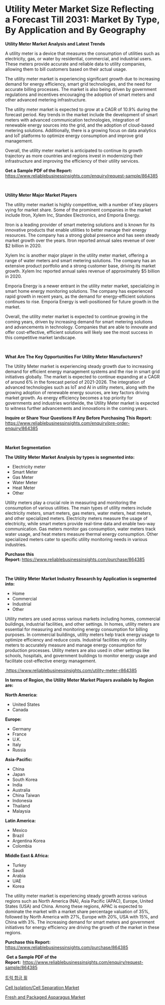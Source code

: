 <p><h1>Utility Meter Market Size Reflecting a Forecast Till 2031: Market By Type, By Application and By Geography</h1></p><p><strong>Utility Meter Market Analysis and Latest Trends</strong></p>
<p><p>A utility meter is a device that measures the consumption of utilities such as electricity, gas, or water by residential, commercial, and industrial users. These meters provide accurate and reliable data to utility companies, allowing them to bill customers based on their actual usage.</p><p>The utility meter market is experiencing significant growth due to increasing demand for energy efficiency, smart grid technologies, and the need for accurate billing processes. The market is also being driven by government regulations and incentives encouraging the adoption of smart meters and other advanced metering infrastructure.</p><p>The utility meter market is expected to grow at a CAGR of 10.9% during the forecast period. Key trends in the market include the development of smart meters with advanced communication technologies, integration of renewable energy sources into the grid, and the adoption of cloud-based metering solutions. Additionally, there is a growing focus on data analytics and IoT platforms to optimize energy consumption and improve grid management.</p><p>Overall, the utility meter market is anticipated to continue its growth trajectory as more countries and regions invest in modernizing their infrastructure and improving the efficiency of their utility services.</p></p>
<p><strong>Get a Sample PDF of the Report:&nbsp;</strong> <a href="https://www.reliablebusinessinsights.com/enquiry/request-sample/864385">https://www.reliablebusinessinsights.com/enquiry/request-sample/864385</a></p>
<p>&nbsp;</p>
<p><strong>Utility Meter Major Market Players</strong></p>
<p><p>The utility meter market is highly competitive, with a number of key players vying for market share. Some of the prominent companies in the market include Itron, Xylem Inc, Standex Electronics, and Emporia Energy.</p><p>Itron is a leading provider of smart metering solutions and is known for its innovative products that enable utilities to better manage their energy resources. The company has a strong global presence and has seen steady market growth over the years. Itron reported annual sales revenue of over $2 billion in 2020.</p><p>Xylem Inc is another major player in the utility meter market, offering a range of water meters and smart metering solutions. The company has an extensive product portfolio and a strong customer base, driving its market growth. Xylem Inc reported annual sales revenue of approximately $5 billion in 2020.</p><p>Emporia Energy is a newer entrant in the utility meter market, specializing in smart home energy monitoring solutions. The company has experienced rapid growth in recent years, as the demand for energy-efficient solutions continues to rise. Emporia Energy is well-positioned for future growth in the market.</p><p>Overall, the utility meter market is expected to continue growing in the coming years, driven by increasing demand for smart metering solutions and advancements in technology. Companies that are able to innovate and offer cost-effective, efficient solutions will likely see the most success in this competitive market landscape.</p></p>
<p>&nbsp;</p>
<p><strong>What Are The Key Opportunities For Utility Meter Manufacturers?</strong></p>
<p><p>The Utility Meter market is experiencing steady growth due to increasing demand for efficient energy management systems and the rise in smart grid initiatives globally. The market is expected to continue expanding at a CAGR of around 6% in the forecast period of 2021-2026. The integration of advanced technologies such as IoT and AI in utility meters, along with the growing adoption of renewable energy sources, are key factors driving market growth. As energy efficiency becomes a top priority for governments and industries worldwide, the Utility Meter market is expected to witness further advancements and innovations in the coming years.</p></p>
<p><strong>Inquire or Share Your Questions If Any Before Purchasing This Report:</strong> <a href="https://www.reliablebusinessinsights.com/enquiry/pre-order-enquiry/864385">https://www.reliablebusinessinsights.com/enquiry/pre-order-enquiry/864385</a></p>
<p>&nbsp;</p>
<p><strong>Market Segmentation</strong></p>
<p><strong>The Utility Meter Market Analysis by types is segmented into:</strong></p>
<p><ul><li>Electricity meter</li><li>Smart Meter</li><li>Gas Meter</li><li>Water Meter</li><li>Heat Meter</li><li>Other</li></ul></p>
<p><p>Utility meters play a crucial role in measuring and monitoring the consumption of various utilities. The main types of utility meters include electricity meters, smart meters, gas meters, water meters, heat meters, and other specialized meters. Electricity meters measure the usage of electricity, while smart meters provide real-time data and enable two-way communication. Gas meters monitor gas consumption, water meters track water usage, and heat meters measure thermal energy consumption. Other specialized meters cater to specific utility monitoring needs in various industries.</p></p>
<p><strong>Purchase this Report:&nbsp;</strong><a href="https://www.reliablebusinessinsights.com/purchase/864385">https://www.reliablebusinessinsights.com/purchase/864385</a></p>
<p>&nbsp;</p>
<p><strong>The Utility Meter Market Industry Research by Application is segmented into:</strong></p>
<p><ul><li>Home</li><li>Commercial</li><li>Industrial</li><li>Other</li></ul></p>
<p><p>Utility meters are used across various markets including homes, commercial buildings, industrial facilities, and other settings. In homes, utility meters are essential for measuring and monitoring energy consumption for billing purposes. In commercial buildings, utility meters help track energy usage to optimize efficiency and reduce costs. Industrial facilities rely on utility meters to accurately measure and manage energy consumption for production processes. Utility meters are also used in other settings like schools, hospitals, and government buildings to monitor energy usage and facilitate cost-effective energy management.</p></p>
<p><a href="https://www.reliablebusinessinsights.com/utility-meter-r864385">&nbsp;https://www.reliablebusinessinsights.com/utility-meter-r864385</a></p>
<p><strong>In terms of Region, the Utility Meter Market Players available by Region are:</strong></p>
<p>
    <p> <strong> North America: </strong>
        <ul>
            <li>United States</li>
            <li>Canada</li>
        </ul>
        </p> 
    <p> <strong> Europe: </strong>
        <ul>
            <li>Germany</li>
            <li>France</li>
            <li>U.K.</li>
            <li>Italy</li>
            <li>Russia</li>
        </ul>
        </p> 
    <p> <strong> Asia-Pacific: </strong>
        <ul>
            <li>China</li>
            <li>Japan</li>
            <li>South Korea</li>
            <li>India</li>
            <li>Australia</li>
            <li>China Taiwan</li>
            <li>Indonesia</li>
            <li>Thailand</li>
            <li>Malaysia</li>
        </ul>
        </p> 
    <p> <strong> Latin America: </strong>
        <ul>
            <li>Mexico</li>
            <li>Brazil</li>
            <li>Argentina Korea</li>
            <li>Colombia</li>
        </ul>
        </p> 
    <p> <strong> Middle East & Africa: </strong>
        <ul>
            <li>Turkey</li>
            <li>Saudi</li>
            <li>Arabia</li>
            <li>UAE</li>
            <li>Korea</li>
        </ul>
    </p>
    </p>
<p><p>The utility meter market is experiencing steady growth across various regions such as North America (NA), Asia Pacific (APAC), Europe, United States (USA) and China. Among these regions, APAC is expected to dominate the market with a market share percentage valuation of 35%, followed by North America with 27%, Europe with 20%, USA with 15%, and China with 3%. The increasing demand for smart meters and government initiatives for energy efficiency are driving the growth of the market in these regions.</p></p>
<p><strong>Purchase this Report: </strong><a href="https://www.reliablebusinessinsights.com/purchase/864385">https://www.reliablebusinessinsights.com/purchase/864385</a></p>
<p>&nbsp;<strong>Get a Sample PDF of the Report:&nbsp;&nbsp;</strong><a href="https://www.reliablebusinessinsights.com/enquiry/request-sample/864385">https://www.reliablebusinessinsights.com/enquiry/request-sample/864385</a></p>
<p><strong></strong></p>
<p><p><a href="https://github.com/sougarounis/Market-Research-Report-List-4/blob/main/9134618169027.md">트럭 합금 휠</a></p><p><a href="https://www.linkedin.com/pulse/from-2024-2031-covered-170-pages-camilytics-djmif?trackingId=6dueSNQS4Zl8VkNiyTHkDw%3D%3D">Cell Isolation/Cell Separation Market</a></p><p><a href="https://www.linkedin.com/pulse/fresh-packaged-asparagus-market-size-share-amp-trends-analysis-eyoff?trackingId=FTsPCvQMw7OMRMTtN5EkTA%3D%3D">Fresh and Packaged Asparagus Market</a></p></p>